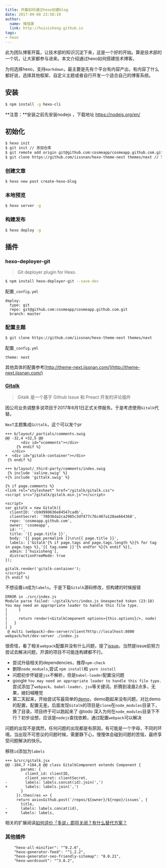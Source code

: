 ```yaml
---
title: 开篇如何通过hexo创建blog
date: 2017-09-08 23:58:19
author:
  name: 悔惜晟
  link: http://huixisheng.github.io
tags:
- hexo
---
```


此为团队博客开篇，让技术部的知识沉淀下来，这是一个好的开始。算是技术部的一个坑，让大家都参与进来。本文介绍通过hexo如何搭建技术博客。

为何选择hexo，支持`markdown`，最主要是先有个平台有内容产出，有内容了什么都好说，选择其他框架、自定义主题或者自行开发一个适合自己的博客系统。

## 安装 ##

```bash
$ npm install -g hexo-cli
```
**注意：**安装之前先安装nodejs ，下载地址 https://nodejs.org/en/

## 初始化 ##

```bash
$ hexo init
$ git init // 添加仓库
$ git remote add origin git@github.com:cosmeapp/cosmeapp.github.com.git
$ git clone https://github.com/iissnan/hexo-theme-next themes/next // 安装主题，记得切换到hexo站点目录下
```

### 创建文章 ###

```bash
$ hexo new post create-hexo-blog
```

### 本地预览 ###

```bash
$ hexo server -g
```

### 构建发布 ###

```bash
$ hexo deploy -g
```

## 插件 ##

### hexo-deployer-git ###

>Git deployer plugin for Hexo.

```bash
$ npm install hexo-deployer-git --save-dev
```

配置`_config.yml`

```
deploy:
  type: git
  repo: git@github.com:cosmeapp/cosmeapp.github.com.git
  branch: master
```

### 配置主题 ###

```bash
$ git clone https://github.com/iissnan/hexo-theme-next themes/next
```

配置`_config.yml`

```
theme: next
```

其他具体的配置参考[http://theme-next.iissnan.com/](http://theme-next.iissnan.com/)

### [Gitalk](https://github.com/gitalk/gitalk) ###
>Gitalk 是一个基于 Github Issue 和 Preact 开发的评论插件

因公司业务调整多说项目于2017年6月1日正式关停服务。于是考虑使用`Gitalk`代替。

`NexT`主题集成`Gittalk`，这个可以发个pr

```
+++ b/layout/_partials/comments.swig
@@ -32,4 +32,5 @@
       <div id="vcomments"></div>
     {% endif %}
   </div>
+  <div id="gitalk-container"></div>
 {% endif %}

+++ b/layout/_third-party/comments/index.swig
 {% include 'valine.swig' %}
+{% include 'gittalk.swig' %}
```

```
{% if page.comments %}
<link rel="stylesheet" href="/gitalk/gitalk.css">
<script src="/gitalk/gitalk.min.js"></script>

<script>
var gitalk = new Gitalk({
  clientID: 'cb9d990636e84547cadb',
  clientSecret: '78036da2ca2985c3df477c76c407a120ae664368',
  repo: 'cosmeapp.github.com',
  owner: 'cosmeapp',
  id: '',
  title: '{{ page.title }}',
  body: '{{ page.permalink }}\n\n{{ page.title }}',
  labels: ['Gitalk'{% if page.tags and page.tags.length %}{% for tag in page.tags %},'{{ tag.name }}'{% endfor %}{% endif %}],
  admin: ['huixisheng'],
  distractionFreeMode: true
});

gitalk.render('gitalk-container');
</script>
{% endif %}
```

不想设置`id`成为`labels`。于是下载`Gitalk`源码修改，但构建的时候报错

```
ERROR in ./src/index.js
Module parse failed: ~/gitalk/src/index.js Unexpected token (23:18)
You may need an appropriate loader to handle this file type.
|     }
|
|     return render(<GitalkComponent options={this.options}/>, node)
|   }
| }
 @ multi (webpack)-dev-server/client?http://localhost:8000 webpack/hot/dev-server ./index.js
```

很奇怪，看了相关`webpack`配置并没有什么问题，提了[issue](https://github.com/gitalk/gitalk/issues/23)。当然提issue前努力尝试去解决问题，开源的项目不可能连构建都不行。

- 尝试升级相关的dependencies，推荐`npm-check`
- 删除`node_moduels`,尝试 `npm install`和 `yarn install`
- 问题初步怀疑是`jsx`不解析，但是`babel-loader`配置没问题
- google `You may need an appropriate loader to handle this file type.` 尝试添加了`webpack`、`babel-loader`、`jsx`等关键词。折腾到凌晨2点多，无果，媳妇喊睡觉
- 第二天起来，开始尝试写最简单的[demo](https://github.com/huixisheng/lab/tree/gh-pages/React)，demo跑起来没有问题，对比demo的配置，配置无差。后面发现`Gitalk`的项目是`clone`在`node_modules`目录下，换了目录。项目终于可以跑起来了 @todo 深入为何在`node_modules`目录下不行？初步设想，应该是`nodejs`查找依赖，通过配置`webpack`可以解决

问题的出现不是偶然，任何问题的出现都是有原因，有可能是一个字母，不同的环境。当出现不可思议的问题时候，需要静下心，慢慢体会碰到问题的苦恼，最终享受问题解决的快乐。

移除`id`添加为`labels`
```
+++ b/src/gitalk.jsx
@@ -184,7 +184,8 @@ class GitalkComponent extends Component {
       params: {
         client_id: clientID,
         client_secret: clientSecret,
-        labels: labels.concat(id).join(',')
+        labels: labels.join(',')
       }
     }).then(res => {
     return axiosGithub.post(`/repos/${owner}/${repo}/issues`, {
       title,
-      labels: labels.concat(id),
+      labels: labels,
```

相关的扩展阅读[如何评价「多说」即将关闭？有什么替代方案？](https://www.zhihu.com/question/57426274)


### 其他插件 ###

```
    "hexo-all-minifier": "^0.2.6",
    "hexo-generator-feed": "^1.2.2",
    "hexo-generator-seo-friendly-sitemap": "0.0.21",
    "hexo-wordcount": "^3.0.2",
```